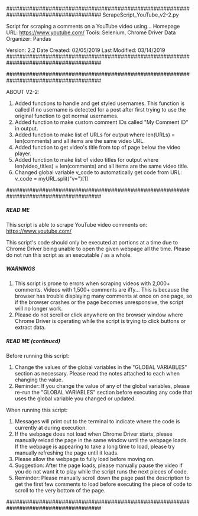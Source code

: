 #####################################################################################
ScrapeScript_YouTube_v2-2.py

Script for scraping a comments on a YouTube video using...
Homepage URL: https://www.youtube.com/
Tools: Selenium, Chrome Driver
Data Organizer: Pandas

Version: 2.2
Date Created: 02/05/2019
Last Modified: 03/14/2019
#####################################################################################

#####################################################################################

ABOUT V2-2:

1. Added functions to handle and get styled usernames.
   This function is called if no username is detected for a post after
   first trying to use the original function to get normal usernames.
2. Added function to make custom comment IDs called "My Comment ID" in output.
3. Added function to make list of URLs for output
   where len(URLs) = len(comments) and all items are the same video URL.
4. Added function to get video's title from top of page below the video player.
5. Added function to make list of video titles for output
   where len(video_titles) = len(comments) and all items are the same video title.
6. Changed global variable v_code to automatically get code from URL:
   v_code = myURL.split("v=")[1]

#####################################################################################



##### READ ME #######################################################################

This script is able to scrape YouTube video comments on:
https://www.youtube.com/

This script's code should only be executed at portions at a time due to
Chrome Driver being unable to open the given webpage all the time.
Please do not run this script as an executable / as a whole.

##### WARNINGS ######################################################################

1. This script is prone to errors when scraping videos with 2,000+ comments.
   Videos with 1,500+ comments are iffy...
   This is because the browser has trouble displaying many comments at once on
   one page, so if the browser crashes or the page becomes unresponsive,
   the script will no longer work.
2. Please do not scroll or click anywhere on the browser window where Chrome Driver
   is operating while the script is trying to click buttons or extract data.

##### READ ME (continued) ###########################################################

Before running this script:
1. Change the values of the global variables in the "GLOBAL VARIABLES" section
   as necessary. Please read the notes attached to each when changing the value.
2. Reminder: If you change the value of any of the global variables, please
   re-run the "GLOBAL VARIABLES" section before executing any code that uses
   the global variable you changed or updated.

When running this script:
1. Messages will print out to the terminal to indicate where the code is
   currently at during execution.
2. If the webpage does not load when Chrome Driver starts, please manually
   reload the page in the same window until the webpage loads. If the webpage
   is appearing to take a long time to load, please try manually refreshing the
   page until it loads.
3. Please allow the webpage to fully load before moving on.
4. Suggestion: After the page loads, please manually pause the video if you do
   not want it to play while the script runs the next pieces of code.
5. Reminder: Please manually scroll down the page past the description to get the
   first few comments to load before executing the piece of code to scroll to
   the very bottom of the page.

#####################################################################################
